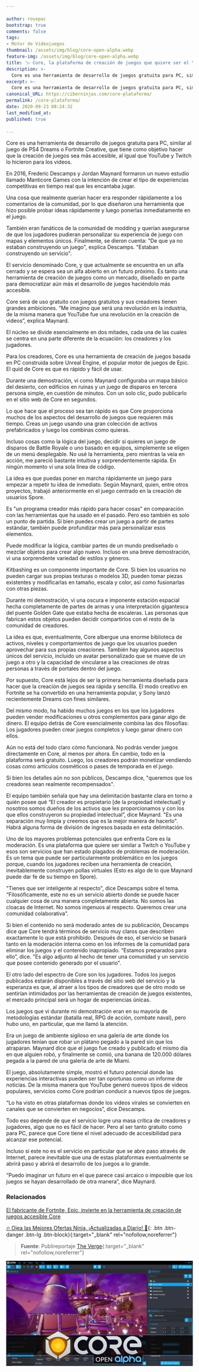 ```yaml
---

author: rosepac
bootstrap: true
comments: false
tags:
- Motor de Videojuegos
thumbnail: /assets/img/blog/core-open-alpha.webp
feature-img: /assets/img/blog/core-open-alpha.webp
title: '▷ Core, la plataforma de creación de juegos que quiere ser el Youtube del futuro'
description: >-
  Core es una herramienta de desarrollo de juegos gratuita para PC, similar al juego de PS4 Dreams y Fortnite Creative, que tiene como objetivo hacer que la creación de juegos sea más accesible, al igual que YouTube y Twitch lo hicieron para los videos.
excerpt: >-
  Core es una herramienta de desarrollo de juegos gratuita para PC, similar al juego de PS4 Dreams y Fortnite Creative, que tiene como objetivo hacer que la creación de juegos sea más accesible, al igual que YouTube y Twitch lo hicieron para los videos.
canonical_URL: https://ciberninjas.com/core-plataforma/
permalink: /core-plataforma/
date: 2020-09-23 08:24:32
last_modified_at: 
published: true

---
```


Core es una herramienta de desarrollo de juegos gratuita para PC, similar al juego de PS4 Dreams o Fortnite Creative, que tiene como objetivo hacer que la creación de juegos sea más accesible, al igual que YouTube y Twitch lo hicieron para los videos.

En 2016, Frederic Descamps y Jordan Maynard formaron un nuevo estudio llamado Manticore Games con la intención de crear el tipo de experiencias competitivas en tiempo real que les encantaba jugar.

Una cosa que realmente querían hacer era responder rápidamente a los comentarios de la comunidad, por lo que diseñaron una herramienta que hizo posible probar ideas rápidamente y luego ponerlas inmediatamente en el juego.

También eran fanáticos de la comunidad de modding y querían asegurarse de que los jugadores pudieran personalizar su experiencia de juego con mapas y elementos únicos. Finalmente, se dieron cuenta: "De que ya no estaban construyendo un juego", explica Descamps. "Estaban construyendo un servicio".

El servicio denominado Core, y que actualmente se encuentra en un alfa cerrado y se espera sea un alfa abierto en un futuro próximo. Es tanto una herramienta de creación de juegos como un mercado, diseñado en parte para democratizar aún más el desarrollo de juegos haciéndolo más accesible.

Core será de uso gratuito con juegos gratuitos y sus creadores tienen grandes ambiciones. “Me imagino que será una revolución en la industria, de la misma manera que YouTube fue una revolución en la creación de videos”, explica Maynard.

El núcleo se divide esencialmente en dos mitades, cada una de las cuales se centra en una parte diferente de la ecuación: los creadores y los jugadores.

Para los creadores, Core es una herramienta de creación de juegos basada en PC construida sobre Unreal Engine, el popular motor de juegos de Epic. El quid de Core es que es rápido y fácil de usar.

Durante una demostración, vi como Maynard configuraba un mapa básico del desierto, con edificios en ruinas y un juego de disparos en tercera persona simple, en cuestión de minutos. Con un solo clic, pudo publicarlo en el sitio web de Core en segundos.

Lo que hace que el proceso sea tan rápido es que Core proporciona muchos de los aspectos del desarrollo de juegos que requieren más tiempo. Creas un juego usando una gran colección de activos prefabricados y luego los combinas como quieras.

Incluso cosas como la lógica del juego, decidir si quieres un juego de disparos de Battle Royale o uno basado en equipos, simplemente se eligen de un menú desplegable. No usé la herramienta, pero mientras la veía en acción, me pareció bastante intuitiva y sorprendentemente rápida. En ningún momento vi una sola línea de código.

La idea es que puedas poner en marcha rápidamente un juego para empezar a repetir tu idea de inmediato. Según Maynard, quien, entre otros proyectos, trabajó anteriormente en el juego centrado en la creación de usuarios Spore.

Es "un programa creador más rápido para hacer cosas" en comparación con las herramientas que ha usado en el pasado. Pero eso también es solo un punto de partida. Si bien puedes crear un juego a partir de partes estándar, también puede profundizar más para personalizar esos elementos.

Puede modificar la lógica, cambiar partes de un mundo prediseñado o mezclar objetos para crear algo nuevo. Incluso en una breve demostración, vi una sorprendente variedad de estilos y géneros.

Kitbashing es un componente importante de Core. Si bien los usuarios no pueden cargar sus propias texturas o modelos 3D, pueden tomar piezas existentes y modificarlas en tamaño, escala y color, así como fusionarlas con otras piezas.

Durante mi demostración, vi una oscura e imponente estación espacial hecha completamente de partes de armas y una interpretación gigantesca del puente Golden Gate que estaba hecha de escaleras. Las personas que fabrican estos objetos pueden decidir compartirlos con el resto de la comunidad de creadores.

La idea es que, eventualmente, Core albergue una enorme biblioteca de activos, niveles y comportamientos de juego que los usuarios pueden aprovechar para sus propias creaciones. También hay algunos aspectos únicos del servicio, incluido un avatar personalizado que se mueve de un juego a otro y la capacidad de vincularse a las creaciones de otras personas a través de portales dentro del juego.

Por supuesto, Core está lejos de ser la primera herramienta diseñada para hacer que la creación de juegos sea rápida y sencilla. El modo creativo en Fortnite se ha convertido en una herramienta popular, y Sony lanzó recientemente Dreams con fines similares.

Del mismo modo, ha habido muchos juegos en los que los jugadores pueden vender modificaciones u otros complementos para ganar algo de dinero. El equipo detrás de Core esencialmente combina las dos filosofías: Los jugadores pueden crear juegos completos y luego ganar dinero con ellos.

Aún no está del todo claro cómo funcionará. No podrás vender juegos directamente en Core, al menos por ahora. En cambio, todo en la plataforma será gratuito. Luego, los creadores podrán monetizar vendiendo cosas como artículos cosméticos o pases de temporada en el juego.

Si bien los detalles aún no son públicos, Descamps dice, "queremos que los creadores sean realmente recompensados".

El equipo también señala que hay una delimitación bastante clara en torno a quién posee qué “El creador es propietario [de la propiedad intelectual] y nosotros somos dueños de los activos que les proporcionamos y con los que ellos construyeron su propiedad intelectual”, dice Maynard. "Es una separación muy limpia y creemos que es la mejor manera de hacerlo". Habrá alguna forma de división de ingresos basada en esta delimitación.

Uno de los mayores problemas potenciales que enfrenta Core es la moderación. Es una plataforma que quiere ser similar a Twitch o YouTube y esos son servicios que han estado plagados de problemas de moderación. Es un tema que puede ser particularmente problemático en los juegos porque, cuando los jugadores reciben una herramienta de creación, inevitablemente construyen pollas virtuales (Esto es algo de lo que Maynard puede dar fe de su tiempo en Spore).

"Tienes que ser inteligente al respecto", dice Descamps sobre el tema. “Filosóficamente, este no es un servicio abierto donde se puede hacer cualquier cosa de una manera completamente abierta. No somos las cloacas de Internet. No somos ingenuos al respecto. Queremos crear una comunidad colaborativa".

Si bien el contenido no será moderado antes de su publicación, Descamps dice que Core tendrá términos de servicio muy claros que describen exactamente lo que está prohibido. Después de eso, el servicio se basará tanto en la moderación interna como en los informes de la comunidad para eliminar los juegos y el contenido inapropiado. “Estamos preparados para ello”, dice. "Es algo adjunto al hecho de tener una comunidad y un servicio que posee contenido generado por el usuario".

El otro lado del espectro de Core son los jugadores. Todos los juegos publicados estarán disponibles a través del sitio web del servicio y la esperanza es que, al atraer a los tipos de creadores que de otro modo se sentirían intimidados por las herramientas de creación de juegos existentes, el mercado principal será un hogar de experiencias únicas.

Los juegos que vi durante mi demostración eran en su mayoría de metodologías estándar (batalla real, RPG de acción, combate naval), pero hubo uno, en particular, que me llamó la atención.

Era un juego de ambiente sigiloso en una galería de arte donde los jugadores tenían que robar un plátano pegado a la pared sin que los atraparan. Maynard dice que el juego fue creado y publicado el mismo día en que alguien robó, y finalmente se comió, una banana de 120.000 dólares pegada a la pared de una galería de arte de Miami.

El juego, absolutamente simple, mostró el futuro potencial donde las experiencias interactivas pueden ser tan oportunas como un informe de noticias. De la misma manera que YouTube generó nuevos tipos de videos populares, servicios como Core podrían conducir a nuevos tipos de juegos.

“Lo ha visto en otras plataformas donde los videos virales se convierten en canales que se convierten en negocios”, dice Descamps.

Todo eso depende de que el servicio logre una masa crítica de creadores y jugadores, algo que no es fácil de hacer. Pero al ser tanto gratuito como para PC, parece que Core tiene el nivel adecuado de accesibilidad para alcanzar ese potencial.

Incluso si este no es el servicio en particular que se abre paso através de Internet, parece inevitable que una de estas plataformas eventualmente se abrirá paso y abrirá el desarrollo de los juegos a lo grande.

“Puedo imaginar un futuro en el que parece casi arcaico o imposible que los juegos se hayan desarrollado de otra manera”, dice Maynard.

### **Relacionados** <!-- omit in toc -->

[El fabricante de Fortnite, Epic, invierte en la herramienta de creación de juegos accesible Core](https://ciberninjas.com/epic-invierte-core/)

[🔥 Ojea las Mejores Ofertas Ninja, ¡Actualizadas a Diario! 🎁](https://www.amazon.es/shop/cibercursos){: .btn .btn-danger .btn-lg .btn-block}{:target="_blank" rel="nofollow,noreferrer"}

> **Fuente**: Publireportaje [The Verge](https://www.theverge.com/2020/9/22/21449772/epic-games-fortnite-core-game-development-tool "Publireportaje The Verge"){:target="_blank" rel="nofollow,noreferrer"}

![Core, la plataforma de creación de juegos que quiere ser el Youtube del futuro](/assets/img/blog/core-open-alpha.webp "Core, la plataforma de creación de juegos que quiere ser el Youtube del futuro")